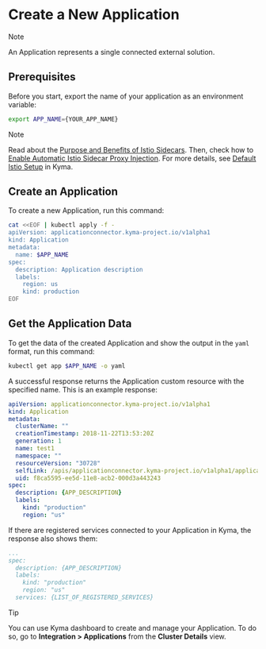 # Create a New Application

> [!NOTE]
> An Application represents a single connected external solution.

## Prerequisites

Before you start, export the name of your application as an environment variable:

```bash
export APP_NAME={YOUR_APP_NAME}
```

> [!NOTE]
> Read about the [Purpose and Benefits of Istio Sidecars](https://kyma-project.io/#/istio/user/00-30-overview-istio-sidecars). Then, check how to [Enable Automatic Istio Sidecar Proxy Injection](https://kyma-project.io/#/istio/user/operation-guides/02-20-enable-sidecar-injection). For more details, see [Default Istio Setup](https://kyma-project.io/#/istio/user/00-40-overview-istio-setup) in Kyma.

## Create an Application

To create a new Application, run this command:

```bash
cat <<EOF | kubectl apply -f -
apiVersion: applicationconnector.kyma-project.io/v1alpha1
kind: Application
metadata:
  name: $APP_NAME
spec:
  description: Application description
  labels:
    region: us
    kind: production
EOF
```

## Get the Application Data

To get the data of the created Application and show the output in the `yaml` format, run this command:

   ```bash
   kubectl get app $APP_NAME -o yaml
   ```

A successful response returns the Application custom resource with the specified name.
This is an example response:

   ```yaml
   apiVersion: applicationconnector.kyma-project.io/v1alpha1
   kind: Application
   metadata:
     clusterName: ""
     creationTimestamp: 2018-11-22T13:53:20Z
     generation: 1
     name: test1
     namespace: ""
     resourceVersion: "30728"
     selfLink: /apis/applicationconnector.kyma-project.io/v1alpha1/applications/test1
     uid: f8ca5595-ee5d-11e8-acb2-000d3a443243
   spec:
     description: {APP_DESCRIPTION}
     labels:
       kind: "production"
       region: "us"
   ```

If there are registered services connected to your Application in Kyma, the response also shows them:

```yaml
...
spec:
  description: {APP_DESCRIPTION}
  labels:
    kind: "production"
    region: "us"
  services: {LIST_OF_REGISTERED_SERVICES}
```

> [!TIP]
> You can use Kyma dashboard to create and manage your Application. To do so, go to **Integration > Applications** from the **Cluster Details** view.
